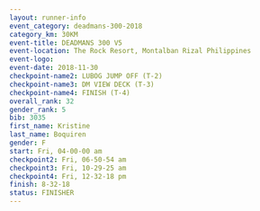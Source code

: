 ```yaml
---
layout: runner-info 
event_category: deadmans-300-2018 
category_km: 30KM 
event-title: DEADMANS 300 V5 
event-location: The Rock Resort, Montalban Rizal Philippines 
event-logo: 
event-date: 2018-11-30 
checkpoint-name2: LUBOG JUMP OFF (T-2) 
checkpoint-name3: DM VIEW DECK (T-3) 
checkpoint-name4: FINISH (T-4) 
overall_rank: 32
gender_rank: 5
bib: 3035
first_name: Kristine
last_name: Boquiren
gender: F
start: Fri, 04-00-00 am
checkpoint2: Fri, 06-50-54 am
checkpoint3: Fri, 10-29-25 am
checkpoint4: Fri, 12-32-18 pm
finish: 8-32-18
status: FINISHER
---
```

